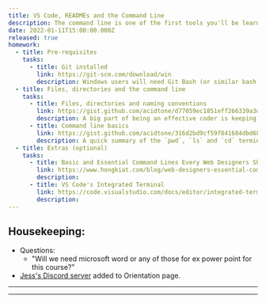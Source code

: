 ```yaml
---
title: VS Code, READMEs and the Command Line
description: The command line is one of the first tools you'll be learning as a dev. Your friends and family will think you're hacking the NSA when you're really just listing directory contents.
date: 2022-01-11T15:00:00.000Z
released: true
homework:
  - title: Pre-requisites
    tasks:
      - title: Git installed
        link: https://git-scm.com/download/win
        description: Windows users will need Git Bash (or similar bash terminal), which is installed with Git. The Command Prompt is not recommended. Mac and Unix use bash terminals by default.
  - title: Files, directories and the command line
    tasks:
      - title: Files, directories and naming conventions
        link: https://gist.github.com/acidtone/d77059ec1851eff266339a3df70f6984
        description: A big part of being an effective coder is keeping your development workspace tidy. Following good conventions is a great start towards that goal.
      - title: Command line basics
        link: https://gist.github.com/acidtone/316d2bd9cf59f841684dbd68ffc3ee95
        description: A quick summary of the `pwd`, `ls` and `cd` terminal commands.
  - title: Extras (optional)
    tasks:
      - title: Basic and Essential Command Lines Every Web Designers Should Grasp
        link: https://www.hongkiat.com/blog/web-designers-essential-command-lines/
        description: 
      - title: VS Code's Integrated Terminal
        link: https://code.visualstudio.com/docs/editor/integrated-terminal
        description: 
---
```

## Housekeeping:
- Questions:
  - "Will we need microsoft word or any of those for ex power point for this course?"
- [Jess's Discord server](https://discord.gg/XbnjJjzpmG) added to Orientation page.

---
<!--
## 1. Setting up your Workspace
### Materials
- [Recommendations for organizing your code for this program](/labs/setup/workspace)

## 2. Quality of life tips
### Materials

## 3. VS Code setup
### Materials

## 4. Command line basics
### Materials

---

## Lab Time
- [Follow the White Rabbit](labs/command-line/white-rabbit)

---
-->

<home-work :home-work="homework">
</home-work>

---

